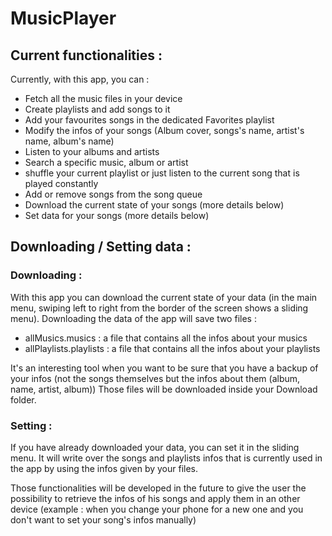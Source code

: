 # MusicPlayer

## Current functionalities :

Currently, with this app, you can :

- Fetch all the music files in your device
- Create playlists and add songs to it
- Add your favourites songs in the dedicated Favorites playlist
- Modify the infos of your songs (Album cover, songs's name, artist's name, album's name)
- Listen to your albums and artists
- Search a specific music, album or artist
- shuffle your current playlist or just listen to the current song that is played constantly
- Add or remove songs from the song queue
- Download the current state of your songs (more details below)
- Set data for your songs (more details below)
    
## Downloading / Setting data :

### Downloading :

With this app you can download the current state of your data (in the main menu, swiping left to right from the border of the screen shows a sliding menu).
Downloading the data of the app will save two files :

- allMusics.musics : a file that contains all the infos about your musics
- allPlaylists.playlists : a file that contains all the infos about your playlists

It's an interesting tool when you want to be sure that you have a backup of your infos (not the songs themselves but the infos about them (album, name, artist, album)) 
Those files will be downloaded inside your Download folder.

### Setting :
If you have already downloaded your data, you can set it in the sliding menu.
It will write over the songs and playlists infos that is currently used in the app by using the infos given by your files.

Those functionalities will be developed in the future to give the user the possibility to retrieve the infos of his songs and apply them in an other device (example : when you change your phone for a new one and you don't want to set your song's infos manually)
